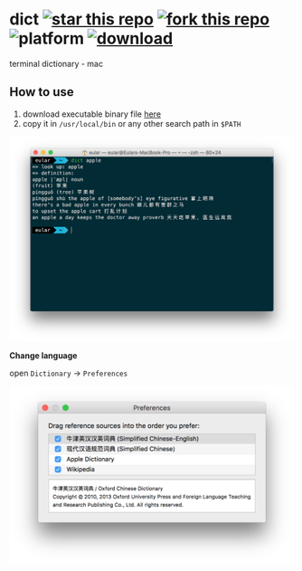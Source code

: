 # dict [![star this repo](http://github-svg-buttons.herokuapp.com/star.svg?user=Urinx&repo=dict&style=flat&background=1081C1)](http://github.com/Urinx/dict) [![fork this repo](http://github-svg-buttons.herokuapp.com/fork.svg?user=Urinx&repo=dict&style=flat&background=1081C1)](http://github.com/Urinx/dict/fork) ![platform](https://img.shields.io/badge/platform-mac-lightgrey.svg) [![download](https://img.shields.io/github/downloads/Urinx/dict/total.svg)](https://github.com/Urinx/dict/releases)
terminal dictionary - mac

## How to use

1. download executable binary file [here](https://github.com/Urinx/dict/releases)
2. copy it in `/usr/local/bin` or any other search path in `$PATH`

![screenshot](screenshot.png)

**Change language**

open `Dictionary` -> `Preferences`

![screenshot](screenshot2.png)

